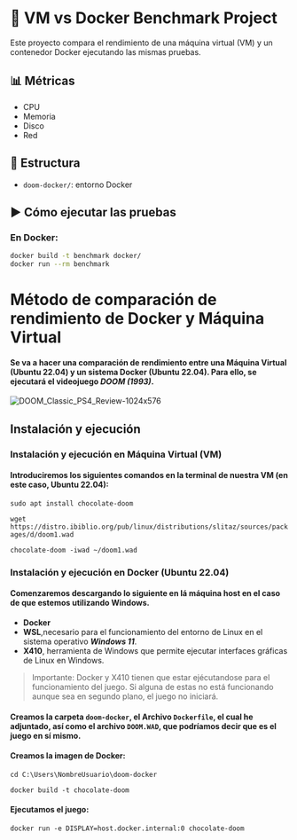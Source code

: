 # 🧪 VM vs Docker Benchmark Project

Este proyecto compara el rendimiento de una máquina virtual (VM) y un contenedor Docker ejecutando las mismas pruebas.

## 📊 Métricas

- CPU
- Memoria
- Disco
- Red

## 📂 Estructura

- `doom-docker/`: entorno Docker

## ▶️ Cómo ejecutar las pruebas

### En Docker:

```bash
docker build -t benchmark docker/
docker run --rm benchmark
```

# Método de comparación de rendimiento de Docker y Máquina Virtual
#### Se va a hacer una comparación de rendimiento entre una Máquina Virtual (Ubuntu 22.04) y un sistema Docker (Ubuntu 22.04). Para ello, se ejecutará el videojuego ***DOOM (1993)***.
![DOOM_Classic_PS4_Review-1024x576](https://github.com/user-attachments/assets/80f004f7-a69c-41b9-a06d-0c85852a06f4)


## Instalación y ejecución
### Instalación y ejecución en Máquina Virtual (VM)
#### Introduciremos los siguientes comandos en la terminal de nuestra VM (en este caso, Ubuntu 22.04):

`sudo apt install chocolate-doom`

`wget https://distro.ibiblio.org/pub/linux/distributions/slitaz/sources/packages/d/doom1.wad`

`chocolate-doom -iwad ~/doom1.wad`

### Instalación y ejecución en Docker (Ubuntu 22.04)
#### Comenzaremos descargando lo siguiente en lá máquina host en el caso de que estemos utilizando Windows.

- **Docker**
- **WSL**,necesario para el funcionamiento del entorno de Linux en el sistema operativo ***Windows 11***.
- **X410**, herramienta de Windows que permite ejecutar interfaces gráficas de Linux en Windows.

> Importante: Docker y X410 tienen que estar ejécutandose para el funcionamiento del juego. Si alguna de estas no está funcionando aunque sea en segundo plano, el juego no iniciará.

#### Creamos la carpeta `doom-docker`, el Archivo `Dockerfile`, el cual he adjuntado, así como el archivo `DOOM.WAD`, que podríamos decir que es el juego en **sí mismo**.

#### Creamos la imagen de Docker:
`cd C:\Users\NombreUsuario\doom-docker`

`docker build -t chocolate-doom`

#### Ejecutamos el juego:
`docker run -e DISPLAY=host.docker.internal:0 chocolate-doom`

